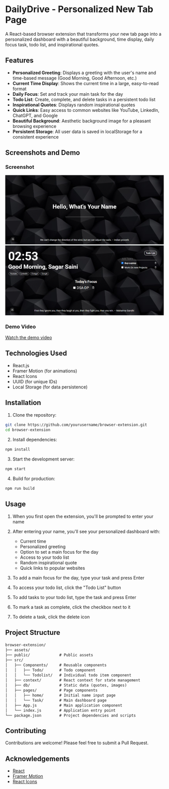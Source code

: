 # DailyDrive - Personalized New Tab Page

A React-based browser extension that transforms your new tab page into a personalized dashboard with a beautiful background, time display, daily focus task, todo list, and inspirational quotes.

## Features
- **Personalized Greeting**: Displays a greeting with the user's name and time-based message (Good Morning, Good Afternoon, etc.)
- **Current Time Display**: Shows the current time in a large, easy-to-read format
- **Daily Focus**: Set and track your main task for the day
- **Todo List**: Create, complete, and delete tasks in a persistent todo list
- **Inspirational Quotes**: Displays random inspirational quotes
- **Quick Links**: Easy access to common websites like YouTube, LinkedIn, ChatGPT, and Google
- **Beautiful Background**: Aesthetic background image for a pleasant browsing experience
- **Persistent Storage**: All user data is saved in localStorage for a consistent experience

## Screenshots and Demo
### Screenshot
![Browser Extension Screenshot](assets/{B082728A-91DE-4D0F-9B52-47909B7C7924}.png)
![Browser Extension Screenshot](assets/{D50DE537-4EEB-4F52-BB25-87F021DC1E9D}.png)


### Demo Video
[Watch the demo video](assets/demo.mp4)

## Technologies Used
- React.js
- Framer Motion (for animations)
- React Icons
- UUID (for unique IDs)
- Local Storage (for data persistence)

## Installation
1. Clone the repository:
```bash
git clone https://github.com/yourusername/browser-extension.git
cd browser-extension
```

2. Install dependencies:
```bash
npm install
```

3. Start the development server:
```bash
npm start
```

4. Build for production:
```bash
npm run build
```

## Usage
1. When you first open the extension, you'll be prompted to enter your name
2. After entering your name, you'll see your personalized dashboard with:
   - Current time
   - Personalized greeting
   - Option to set a main focus for the day
   - Access to your todo list
   - Random inspirational quote
   - Quick links to popular websites

3. To add a main focus for the day, type your task and press Enter
4. To access your todo list, click the "Todo List" button
5. To add tasks to your todo list, type the task and press Enter
6. To mark a task as complete, click the checkbox next to it
7. To delete a task, click the delete icon

## Project Structure
```
browser-extension/
├── assets/  
├── public/             # Public assets
├── src/
│   ├── Components/     # Reusable components
│   │   ├── Todo/       # Todo component
│   │   └── Todolist/   # Individual todo item component
│   ├── context/        # React context for state management
│   ├── db/             # Static data (quotes, images)
│   ├── pages/          # Page components
│   │   ├── home/       # Initial name input page
│   │   └── Task/       # Main dashboard page
│   ├── App.js          # Main application component
│   └── index.js        # Application entry point
└── package.json        # Project dependencies and scripts
```

## Contributing
Contributions are welcome! Please feel free to submit a Pull Request.

## Acknowledgements
- [React](https://reactjs.org/)
- [Framer Motion](https://www.framer.com/motion/)
- [React Icons](https://react-icons.github.io/react-icons/)
